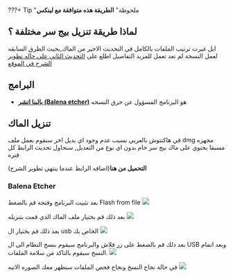 ???+ Tip "ملحوظة"
    **الطريقة هذه متوافقة مع لينكس**

## لماذا طريقة تنزيل بيج سر مختلفة ؟

ابل غيرت ترتيب الملفات بالكامل في التحديث الاخير من الماك,بحيث الطرق السابقه لعمل النسخة لم تعد تعمل
للمزيد التفاصيل اطلع على [التحديث الثاني على حاله تطوير الشرح في الموقع](https://هاكنتوش.com/%d8%ad%d8%a7%d9%84%d9%87-%d8%aa%d8%b7%d9%88%d9%8a%d8%b1-%d8%a7%d9%84%d8%a5%d8%b5%d8%af%d8%a7%d8%b1-%d8%a7%d9%84%d8%ab%d8%a7%d9%86%d9%8a-%d9%85%d9%86-%d8%b4%d8%b1%d8%ad-%d8%a7%d9%84%d9%87%d8%a7%d9%83/)

## البرامج
- [**بالينا اتشر (Balena etcher)**](https://www.balena.io/etcher/) هو البرنامج المسؤول عن حرق النسخه 

## تنزيل الماك
في هاكنتوش بالعربي بسبب عدم وجود اي بديل اخر سنقوم بعمل ملف dmg مجهزه مسبقا يحتوي على ماك بيج سر خام بدون اي نوع من التعديل,
سنحاول تحديث الرابط كل فتره

**التحميل من هنا**(اضافه الرابط عندما ينتهي تطوير الشرح)

### Balena Etcher
بعد تثبيت البرنامج وفتحة قم بالضغط  Flash from file
![](/img/Big-sur/balena-menu.png)

بعد ذلك قم بختيار ملف الماك الذي قمت بتنزيله
![](/img/Big-sur/balena-select.png)

بعد ذلك قم بختيار ال usb الخاص بك
![](/img/Big-sur/balena-usb.png)

بعد ذلك قم بالضغط على زر فلاش والبرنامج سيقوم بنسخ النظام الى ال USB وبعد اتمام النسخ سيقوم بالتاكد من سلامة الملفات.
![](/img/Big-sur/balena-flashing.png)

في حالة نجاح النسخ ونجاح فحص الملفات ستظهر معك الصوره الاتيه
![](/img/Big-sur/balena-complete.png)